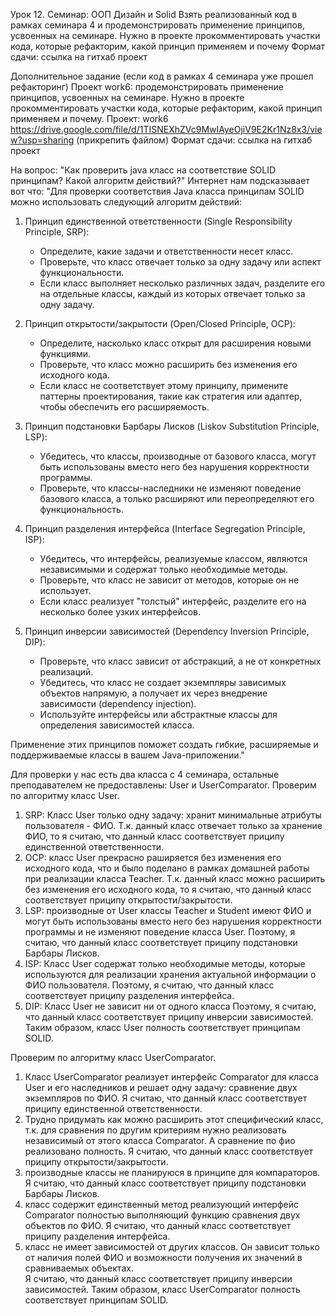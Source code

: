 Урок 12. Семинар: ООП Дизайн и Solid
Взять реализованный код в рамках семинара 4 и продемонстрировать применение принципов, усвоенных на семинаре. Нужно в проекте прокомментировать участки кода, которые рефакторим, какой принцип применяем и почему
Формат сдачи: ссылка на гитхаб проект

Дополнительное задание (если код в рамках 4 семинара уже прошел рефакторинг)
Проект work6: продемонстрировать применение принципов, усвоенных на семинаре. Нужно в проекте прокомментировать участки кода, которые рефакторим, какой принцип применяем и почему.
Проект: work6 https://drive.google.com/file/d/1TISNEXhZVc9MwIAyeOjiV9E2Kr1Nz8x3/view?usp=sharing (прикрепить файлом)
Формат сдачи: ссылка на гитхаб проект


На вопрос: "Как проверить java класс на соответствие SOLID принципам? Какой алгоритм действий?"
Интернет нам подсказывает вот что:
"Для проверки соответствия Java класса принципам SOLID можно использовать следующий алгоритм действий:

1. Принцип единственной ответственности (Single Responsibility Principle, SRP):
   - Определите, какие задачи и ответственности несет класс.
   - Проверьте, что класс отвечает только за одну задачу или аспект функциональности.
   - Если класс выполняет несколько различных задач, разделите его на отдельные классы, каждый из которых отвечает только за одну задачу.

2. Принцип открытости/закрытости (Open/Closed Principle, OCP):
   - Определите, насколько класс открыт для расширения новыми функциями.
   - Проверьте, что класс можно расширить без изменения его исходного кода.
   - Если класс не соответствует этому принципу, примените паттерны проектирования, такие как стратегия или адаптер, чтобы обеспечить его расширяемость.

3. Принцип подстановки Барбары Лисков (Liskov Substitution Principle, LSP):
   - Убедитесь, что классы, производные от базового класса, могут быть использованы вместо него без нарушения корректности программы.
   - Проверьте, что классы-наследники не изменяют поведение базового класса, а только расширяют или переопределяют его функциональность.

4. Принцип разделения интерфейса (Interface Segregation Principle, ISP):
   - Убедитесь, что интерфейсы, реализуемые классом, являются независимыми и содержат только необходимые методы.
   - Проверьте, что класс не зависит от методов, которые он не использует.
   - Если класс реализует "толстый" интерфейс, разделите его на несколько более узких интерфейсов.

5. Принцип инверсии зависимостей (Dependency Inversion Principle, DIP):
   - Проверьте, что класс зависит от абстракций, а не от конкретных реализаций.
   - Убедитесь, что класс не создает экземпляры зависимых объектов напрямую, а получает их через внедрение зависимости (dependency injection).
   - Используйте интерфейсы или абстрактные классы для определения зависимостей класса.

Применение этих принципов поможет создать гибкие, расширяемые и поддерживаемые классы в вашем Java-приложении."

Для проверки у нас есть два класса с 4 семинара, остальные преподавателем не предоставлены: User и UserComparator.
Проверим по алгоритму класс User.
1. SRP:
Класс User только одну задачу: хранит минимальные атрибуты пользователя - ФИО. 
Т.к. данный класс отвечает только за хранение ФИО, то я считаю, что данный класс соответствует приципу единственной ответственности.
2. OCP:
класс User прекрасно раширяется без изменения его исходного кода, что и было поделано в рамках домашней работы при реализации класса Teacher.
Т.к. данный класс можно расширить без изменения его исходного кода, то я считаю, что данный класс соответствует приципу открытости/закрытости.
3. LSP:
производные от User классы Teacher и Student имеют ФИО и могут быть использованы вместо него без нарушения корректности программы и не изменяют поведение класса User.
Поэтому, я считаю, что данный класс соответствует приципу подстановки Барбары Лисков.
4. ISP:
Класс User содержат только необходимые методы, которые используются для реализации хранения актуальной информации о ФИО пользователя.
Поэтому, я считаю, что данный класс соответствует приципу разделения интерфейса.
5. DIP:
Класс User не зависит ни от одного класса
Поэтому, я считаю, что данный класс соответствует приципу инверсии зависимостей.
Таким образом, класс User полность соответствует принципам SOLID.

Проверим по алгоритму класс UserComparator.
1. Класс UserComparator реализует интерфейс Comparator для класса User и его наследников и решает одну задачу: сравнение двух экземпляров по ФИО.
Я считаю, что данный класс соответствует приципу единственной ответственности.
2. Трудно придумать как можно расширить этот специфический класс, т.к. для сравнения по другим критериям нужно реализовать независимый от этого класса Comparator. А сравнение по фио реализовано полность.
Я считаю, что данный класс соответствует приципу открытости/закрытости.
3. производные классы не планируюся в принципе для компараторов.
Я считаю, что данный класс соответствует приципу подстановки Барбары Лисков.
4. класс содержит единственный метод реализующий интерфейс Comparator полностью выполняющий функцию сравнения двух объектов по ФИО.
Я считаю, что данный класс соответствует приципу разделения интерфейса.
5. класс не имеет зависимостей от других классов. Он зависит только от наличия полей ФИО и возможности получения их значений в сравниваемых объектах.  
Я считаю, что данный класс соответствует приципу инверсии зависимостей.
Таким образом, класс UserComparator полность соответствует принципам SOLID.